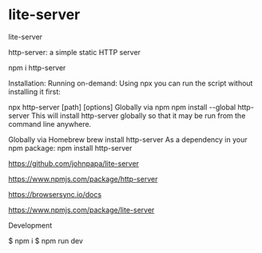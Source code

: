 # lite-server
lite-server

http-server: a simple static HTTP server

npm i http-server


Installation:
Running on-demand:
Using npx you can run the script without installing it first:

npx http-server [path] [options]
Globally via npm
npm install --global http-server
This will install http-server globally so that it may be run from the command line anywhere.

Globally via Homebrew
brew install http-server
As a dependency in your npm package:
npm install http-server

https://github.com/johnpapa/lite-server

https://www.npmjs.com/package/http-server

https://browsersync.io/docs

https://www.npmjs.com/package/lite-server

Development

$ npm i
$ npm run dev
